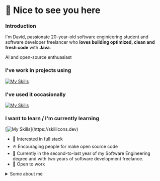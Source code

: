 # 🚀 Nice to see you here 
### **Introduction**
I'm David, passionate 20-year-old software enginieering student and software developer freelancer who **loves building optimized, clean and fresh code** with **Java**.

AI and open-source enthuasiast

### **I've work in projects using**

[![My Skills](https://skillicons.dev/icons?i=html,css,js,java,gradle,github,git,discord,bots,nodejs,docker,linux,azure,vscode,idea,github,replit,gitlab)](https://skillicons.dev)

### **I've used it occasionally**

[![My Skills](https://skillicons.dev/icons?i=figma,maven,heroku,latex,mongodb,r,raspberrypi)](https://skillicons.dev)

### **I want to learn / I'm currently learning**

[![My Skills](https://skillicons.dev/icons?i=spring,docker,mysql,firebase,rust,kotlin,)](https://skillicons.dev)

* 🧐 Interested in full stack
* ⛵ Encouraging people for make open source code
* 🌱 Currently in the second-to-last year of my Software Engineering degree and with two years of software development freelance.
* 💼 Open to work

<details>
<summary>Some about me</summary>
  
 * 🐶 My dream dog is a Doberman
  
</details>
